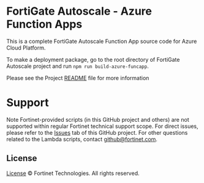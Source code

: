 # FortiGate Autoscale - Azure Function Apps

This is a complete FortiGate Autoscale Function App source code for Azure Cloud Platform.

To make a deployment package, go to the root directory of FortiGate Autoscale project and run `npm run build-azure-funcapp`.

Please see the Project [README](../README.md) file for more information

# Support
Note Fortinet-provided scripts (in this GitHub project and others) are not supported within regular Fortinet technical support scope.
For direct issues, please refer to the [Issues](https://github.com/fortinet/fortigate-autoscale/issues) tab of this GitHub project.
For other questions related to the Lambda scripts, contact [github@fortinet.com](mailto:github@fortinet.com).

## License
[License](../LICENSE) © Fortinet Technologies. All rights reserved.